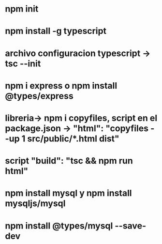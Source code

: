 # npm init
# npm install -g typescript
# archivo configuracion typescript -> tsc --init
# npm i express o npm install @types/express
# libreria-> npm i copyfiles, script en el package.json -> "html": "copyfiles --up 1 src/public/*.html dist"
# script "build": "tsc && npm run html"
# npm install mysql y npm install mysqljs/mysql
# npm install @types/mysql --save-dev